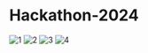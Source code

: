 # Hackathon-2024

![1](Hackathon-2024/Images/band1.png)
![2](Hackathon-2024/Images/band2.png)
![3](Hackathon-2024/Images/band3.png)
![4](Hackathon-2024/Images/band3.png)
